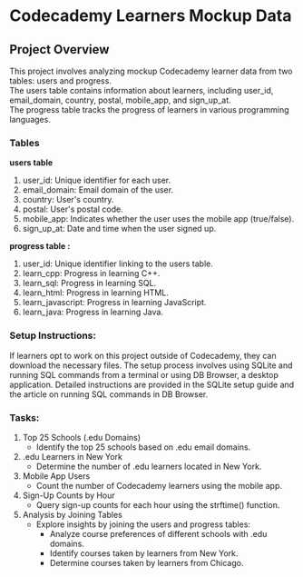 # Codecademy Learners Mockup Data

## Project Overview
<p>This project involves analyzing mockup Codecademy learner data from two tables: users and progress. <br>
The users table contains information about learners, including user_id, email_domain, country, postal, mobile_app, and sign_up_at. <br>
The progress table tracks the progress of learners in various programming languages.</p>

### Tables
<b>users table</b>
1. user_id: Unique identifier for each user.
2. email_domain: Email domain of the user.
3. country: User's country.
4. postal: User's postal code.
5. mobile_app: Indicates whether the user uses the mobile app (true/false).
6. sign_up_at: Date and time when the user signed up.
   
<b>progress table :</b>
1. user_id: Unique identifier linking to the users table.
2. learn_cpp: Progress in learning C++.
3. learn_sql: Progress in learning SQL.
4. learn_html: Progress in learning HTML.
5. learn_javascript: Progress in learning JavaScript.
6. learn_java: Progress in learning Java.
   
### Setup Instructions:
If learners opt to work on this project outside of Codecademy, they can download the necessary files. The setup process involves using SQLite and running SQL commands from a terminal or using DB Browser, a desktop application. Detailed instructions are provided in the SQLite setup guide and the article on running SQL commands in DB Browser.

### Tasks:
1. Top 25 Schools (.edu Domains)
   + Identify the top 25 schools based on .edu email domains.
3. .edu Learners in New York
   + Determine the number of .edu learners located in New York.
5. Mobile App Users
   + Count the number of Codecademy learners using the mobile app.
7. Sign-Up Counts by Hour
   + Query sign-up counts for each hour using the strftime() function.
9. Analysis by Joining Tables
    + Explore insights by joining the users and progress tables:
        + Analyze course preferences of different schools with .edu domains.
        + Identify courses taken by learners from New York.
        + Determine courses taken by learners from Chicago.




